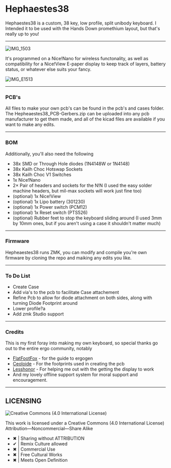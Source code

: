 <h1 align="left">Hephaestes38</h1>

Hephaestes38 is a custom, 38 key, low profile, split unibody keyboard. I Intended it to be used with the Hands Down promethium layout, but that's really up to you!

****
![IMG_1503](https://github.com/user-attachments/assets/a0878bdd-1bca-4a44-87b5-c0b7dde1b5f4)

It's programmed on a Nice!Nano for wireless functonality, as well as compatibility for a Nice!View E-paper display to keep track of layers, battery status, or whatever else suits your fancy.

![IMG_E1513](https://github.com/user-attachments/assets/e5aac1f3-6931-4fdc-aee3-845350cf0e9f)

***
### PCB's
All files to make your own pcb's can be found in the pcb's and cases folder. The Hepheaestes38_PCB-Gerbers.zip can be uploaded into any pcb manufacturer to get them made, and all of the kicad files are available if you want to make any edits. 

***
### BOM

Additionally, you'll also need the following

- 38x SMD or Through Hole diodes (1N4148W or 1N4148)
- 38x Kailh Choc Hotswap Sockets
- 38x Kailh Choc V1 Switches
- 1x Nice!Nano
- 2× Pair of headers and sockets for the N!N (I used the easy solder machine headers, but mil-max sockets will work just fine too)
- (optional) 1x Nice!View
- (optional) 1x Lipo battery (301230)
- (optional) 1x Power switch (PCM12)
- (optional) 1x Reset switch (PTS526)
- (optional) Rubber feet to stop the keyboard sliding around (I used 3mm by 10mm ones, but if you aren't using a case it shouldn't matter much)

***
### Firmware

Hepheaestes38 runs ZMK, you can modify and compile you're own firmware by cloning the repo and maiking any edits you like. 

*** 
### To Do List

- Create Case
- Add via's to the pcb to facilitate Case attachement
- Refine Pcb to allow for diode attachment on both sides, along with turning Diode Footprint around
- Lower profile?a
- Add zmk Studio support

***
### Credits

This is my first foray into making my own keyboard, so special thanks go out to the entire ergo community, notably 

- [FlatFootFox](https://twitter.com/flatfootfox) - for the guide to ergogen
- [Ceoloide](https://github.com/ceoloide) - For the footprints used in creating the pcb
- [Lesshonor](https://github.com/lesshonor) - For helping me out with the getting the display to work
- And my lovely offline support system for moral support and encouragement.

***

## LICENSING
<picture align="left">
  <img alt="Creative Commons (4.0 International License)" src="https://licensebuttons.net/l/by-nc-sa/4.0/88x31.png">
</picture>

This work is licensed under a
Creative Commons (4.0 International License)
Attribution—Noncommercial—Share Alike

- ✖ | Sharing without ATTRIBUTION
- ✔ | Remix Culture allowed
- ✖ | Commercial Use
- ✖ | Free Cultural Works
- ✖ | Meets Open Definition 
